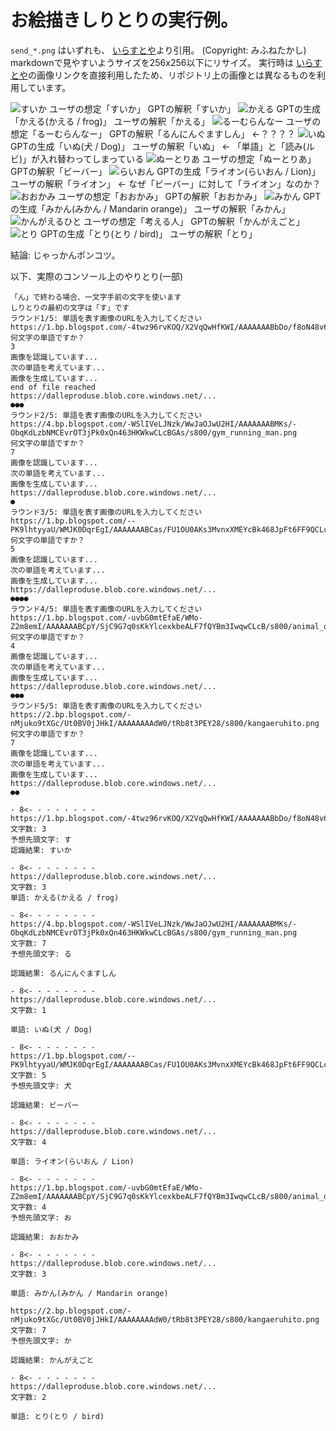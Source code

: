 # お絵描きしりとりの実行例。

`send_*.png` はいずれも、 [いらすとや](https://www.irasutoya.com)より引用。 (Copyright: みふねたかし)
markdownで見やすいようサイズを256x256以下にリサイズ。
実行時は [いらすとや](https://www.irasutoya.com)の画像リンクを直接利用したため、リポジトリ上の画像とは異なるものを利用しています。

![すいか](send_01.png)
ユーザの想定「すいか」 GPTの解釈「すいか」
![かえる](generated_01.png)
GPTの生成「かえる(かえる / frog)」 ユーザの解釈「かえる」
![るーむらんなー](send_02.png)
ユーザの想定「るーむらんなー」 GPTの解釈「るんにんぐますしん」 <-？？？？
![いぬ](generated_02.png)
GPTの生成「いぬ(犬 / Dog)」 ユーザの解釈「いぬ」 <- 「単語」と「読み(ルビ)」が入れ替わってしまっている
![ぬーとりあ](send_03.png)
ユーザの想定「ぬーとりあ」 GPTの解釈「ビーバー」
![らいおん](generated_03.png)
GPTの生成「ライオン(らいおん / Lion)」 ユーザの解釈「ライオン」  <- なぜ「ビーバー」に対して「ライオン」なのか？
![おおかみ](send_04.png)
ユーザの想定「おおかみ」 GPTの解釈「おおかみ」
![みかん](generated_04.png)
GPTの生成「みかん(みかん / Mandarin orange)」 ユーザの解釈「みかん」
![かんがえるひと](send_05.png)
ユーザの想定「考える人」 GPTの解釈「かんがえごと」
![とり](generated_05.png)
GPTの生成「とり(とり / bird)」 ユーザの解釈「とり」

結論: じゃっかんポンコツ。

以下、実際のコンソール上のやりとり(一部)
```
「ん」で終わる場合、一文字手前の文字を使います
しりとりの最初の文字は「す」です
ラウンド1/5: 単語を表す画像のURLを入力してください
https://1.bp.blogspot.com/-4twz96rvKOQ/X2VqQwHfKWI/AAAAAAABbDo/f8oN48v6xw8hGZFC230x2vm41KrymHUPgCNcBGAsYHQ/s1600/fruit_suika_kodama.png
何文字の単語ですか？
3
画像を認識しています...
次の単語を考えています...
画像を生成しています...
end of file reached
https://dalleproduse.blob.core.windows.net/...
●●●
ラウンド2/5: 単語を表す画像のURLを入力してください
https://4.bp.blogspot.com/-WSlIVeLJNzk/WwJaOJwU2HI/AAAAAAABMKs/-ObqKdLzbNMCEvrOT3jPk0xQn463HKWkwCLcBGAs/s800/gym_running_man.png
何文字の単語ですか？
7
画像を認識しています...
次の単語を考えています...
画像を生成しています...
https://dalleproduse.blob.core.windows.net/...
●
ラウンド3/5: 単語を表す画像のURLを入力してください
https://1.bp.blogspot.com/--PK9lhtyyaU/WMJK0DqrEgI/AAAAAAABCas/FU1OU0AKs3MvnxXMEYcBk468JpFt6FF9QCLcB/s800/animal_nutria.png
何文字の単語ですか？
5
画像を認識しています...
次の単語を考えています...
画像を生成しています...
https://dalleproduse.blob.core.windows.net/...
●●●●
ラウンド4/5: 単語を表す画像のURLを入力してください
https://1.bp.blogspot.com/-uvbG0mtEfaE/WMo-Z2m8emI/AAAAAAABCpY/SjC9G7q0sKkYlcexkbeALF7fQYBm3IwqwCLcB/s800/animal_ookami.png
何文字の単語ですか？
4
画像を認識しています...
次の単語を考えています...
画像を生成しています...
https://dalleproduse.blob.core.windows.net/...
●●●
ラウンド5/5: 単語を表す画像のURLを入力してください
https://2.bp.blogspot.com/-nMjuko9tXGc/Ut0BV0jJHkI/AAAAAAAAdW0/tRb8t3PEY28/s800/kangaeruhito.png
何文字の単語ですか？
7
画像を認識しています...
次の単語を考えています...
画像を生成しています...
https://dalleproduse.blob.core.windows.net/...
●●
```

```
- 8<- - - - - - - -
https://1.bp.blogspot.com/-4twz96rvKOQ/X2VqQwHfKWI/AAAAAAABbDo/f8oN48v6xw8hGZFC230x2vm41KrymHUPgCNcBGAsYHQ/s1600/fruit_suika_kodama.png
文字数: 3
予想先頭文字: す
認識結果: すいか

- 8<- - - - - - - -
https://dalleproduse.blob.core.windows.net/...
文字数: 3
単語: かえる(かえる / frog)

- 8<- - - - - - - -
https://4.bp.blogspot.com/-WSlIVeLJNzk/WwJaOJwU2HI/AAAAAAABMKs/-ObqKdLzbNMCEvrOT3jPk0xQn463HKWkwCLcBGAs/s800/gym_running_man.png
文字数: 7
予想先頭文字: る

認識結果: るんにんぐますしん

- 8<- - - - - - - -
https://dalleproduse.blob.core.windows.net/...
文字数: 1

単語: いぬ(犬 / Dog)

- 8<- - - - - - - -
https://1.bp.blogspot.com/--PK9lhtyyaU/WMJK0DqrEgI/AAAAAAABCas/FU1OU0AKs3MvnxXMEYcBk468JpFt6FF9QCLcB/s800/animal_nutria.png
文字数: 5
予想先頭文字: 犬

認識結果: ビーバー

- 8<- - - - - - - -
https://dalleproduse.blob.core.windows.net/...
文字数: 4

単語: ライオン(らいおん / Lion)

- 8<- - - - - - - -
https://1.bp.blogspot.com/-uvbG0mtEfaE/WMo-Z2m8emI/AAAAAAABCpY/SjC9G7q0sKkYlcexkbeALF7fQYBm3IwqwCLcB/s800/animal_ookami.png
文字数: 4
予想先頭文字: お

認識結果: おおかみ

- 8<- - - - - - - -
https://dalleproduse.blob.core.windows.net/...
文字数: 3

単語: みかん(みかん / Mandarin orange)

https://2.bp.blogspot.com/-nMjuko9tXGc/Ut0BV0jJHkI/AAAAAAAAdW0/tRb8t3PEY28/s800/kangaeruhito.png
文字数: 7
予想先頭文字: か

認識結果: かんがえごと

- 8<- - - - - - - -
https://dalleproduse.blob.core.windows.net/...
文字数: 2

単語: とり(とり / bird)
```

